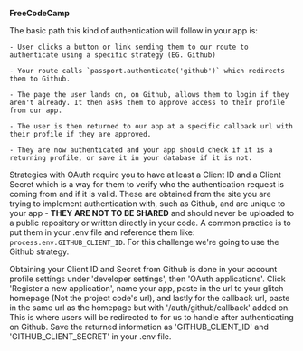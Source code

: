 **FreeCodeCamp**

The basic path this kind of authentication will follow in your app is:

    - User clicks a button or link sending them to our route to authenticate using a specific strategy (EG. Github)

    - Your route calls `passport.authenticate('github')` which redirects them to Github.

    - The page the user lands on, on Github, allows them to login if they aren't already. It then asks them to approve access to their profile from our app.

    - The user is then returned to our app at a specific callback url with their profile if they are approved.

    - They are now authenticated and your app should check if it is a returning profile, or save it in your database if it is not.

Strategies with OAuth require you to have at least a Client ID and a Client Secret which is a way for them to verify who the authentication request is coming from and if it is valid. These are obtained from the site you are trying to implement authentication with, such as Github, and are unique to your app - **THEY ARE NOT TO BE SHARED** and should never be uploaded to a public repository or written directly in your code. A common practice is to put them in your .env file and reference them like: `process.env.GITHUB_CLIENT_ID`. For this challenge we're going to use the Github strategy.

Obtaining your Client ID and Secret from Github is done in your account profile settings under 'developer settings', then 'OAuth applications'. Click 'Register a new application', name your app, paste in the url to your glitch homepage (Not the project code's url), and lastly for the callback url, paste in the same url as the homepage but with '/auth/github/callback' added on. This is where users will be redirected to for us to handle after authenticating on Github. Save the returned information as 'GITHUB_CLIENT_ID' and 'GITHUB_CLIENT_SECRET' in your .env file.
